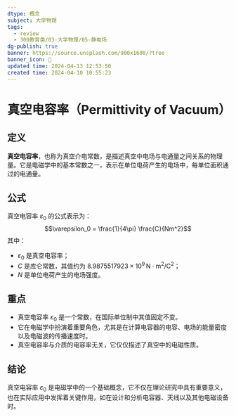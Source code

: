 ```yaml
---
dtype: 概念
subject: 大学物理
tags:
  - review
  - 300教育类/03-大学物理/05-静电场
dg-publish: true
banner: https://source.unsplash.com/900x1600/?tree
banner_icon: 🧠
updated time: 2024-04-13 12:53:50
created time: 2024-04-10 10:55:23
---
```

# 真空电容率（Permittivity of Vacuum）

## 定义
**真空电容率**，也称为真空介电常数，是描述真空中电场与电通量之间关系的物理量。它是电磁学中的基本常数之一，表示在单位电荷产生的电场中，每单位面积通过的电通量。

## 公式
真空电容率 $\varepsilon_0$ 的公式表示为：
$$\varepsilon_0 = \frac{1}{4\pi} \frac{C}{Nm^2}$$
其中：
- $\varepsilon_0$ 是真空电容率；
- $C$ 是库仑常数，其值约为 $8.9875517923 \times 10^9 \, \text{N} \cdot \text{m}^2/\text{C}^2$；
- $N$ 是单位电荷产生的电场强度。

## 重点
- 真空电容率 $\varepsilon_0$ 是一个常数，在国际单位制中其值固定不变。
- 它在电磁学中扮演着重要角色，尤其是在计算电容器的电容、电场的能量密度以及电磁波的传播速度时。
- 真空电容率与介质的电容率无关，它仅仅描述了真空中的电磁性质。

## 结论
真空电容率 $\varepsilon_0$ 是电磁学中的一个基础概念，它不仅在理论研究中具有重要意义，也在实际应用中发挥着关键作用，如在设计和分析电容器、天线以及其他电磁设备时。

